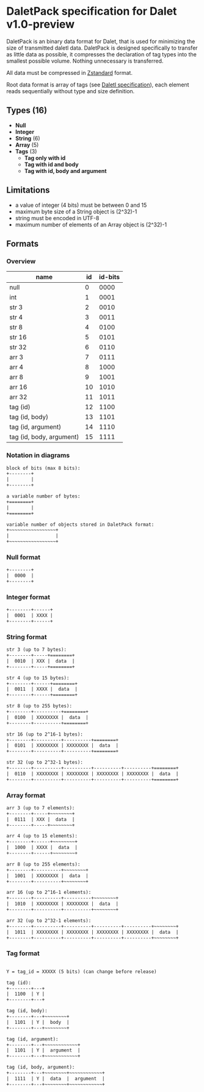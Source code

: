 # DaletPack specification for Dalet v1.0-preview

DaletPack is an binary data format for Dalet, that is used for minimizing the size of transmitted daletl data. DaletPack is designed specifically to transfer as little data as possible, it compresses the declaration of tag types into the smallest possible volume. Nothing unnecessary is transferred.

All data must be compressed in [Zstandard](https://datatracker.ietf.org/doc/html/rfc8878) format.

Root data format is array of tags (see [Daletl specification](./daletl.md)), each element reads sequentially without type and size definition.

## Types (16)

- **Null**
- **Integer**
- **String** (6)
- **Array** (5)
- **Tags** (3)
  - **Tag only with id**
  - **Tag with id and body**
  - **Tag with id, body and argument**

## Limitations

- a value of integer (4 bits) must be between 0 and 15
- maximum byte size of a String object is (2^32)-1
- string must be encoded in UTF-8
- maximum number of elements of an Array object is (2^32)-1

## Formats

### Overview

| name                     | id  | id-bits |
| ------------------------ | --- | ------- |
| null                     | 0   | 0000    |
| int                      | 1   | 0001    |
| str 3                    | 2   | 0010    |
| str 4                    | 3   | 0011    |
| str 8                    | 4   | 0100    |
| str 16                   | 5   | 0101    |
| str 32                   | 6   | 0110    |
| arr 3                    | 7   | 0111    |
| arr 4                    | 8   | 1000    |
| arr 8                    | 9   | 1001    |
| arr 16                   | 10  | 1010    |
| arr 32                   | 11  | 1011    |
| tag (id)                 | 12  | 1100    |
| tag (id, body)           | 13  | 1101    |
| tag (id, argument)       | 14  | 1110    |
| tag (id, body, argument) | 15  | 1111    |

### Notation in diagrams

```txt
block of bits (max 8 bits):
+--------+
|        |
+--------+

a variable number of bytes:
+========+
|        |
+========+

variable number of objects stored in DaletPack format:
+~~~~~~~~~~~~~~~~~+
|                 |
+~~~~~~~~~~~~~~~~~+
```

### Null format

```txt
+--------+
|  0000  |
+--------+
```

### Integer format

```txt
+--------+------+
|  0001  | XXXX |
+--------+------+
```

### String format

```txt
str 3 (up to 7 bytes):
+--------+-----+========+
|  0010  | XXX |  data  |
+--------+-----+========+

str 4 (up to 15 bytes):
+--------+------+========+
|  0011  | XXXX |  data  |
+--------+------+========+

str 8 (up to 255 bytes):
+--------+----------+========+
|  0100  | XXXXXXXX |  data  |
+--------+----------+========+

str 16 (up to 2^16-1 bytes):
+--------+----------+----------+========+
|  0101  | XXXXXXXX | XXXXXXXX |  data  |
+--------+----------+----------+========+

str 32 (up to 2^32-1 bytes):
+--------+----------+----------+----------+----------+========+
|  0110  | XXXXXXXX | XXXXXXXX | XXXXXXXX | XXXXXXXX |  data  |
+--------+----------+----------+----------+----------+========+
```

### Array format

```txt
arr 3 (up to 7 elements):
+--------+-----+~~~~~~~~+
|  0111  | XXX |  data  |
+--------+-----+~~~~~~~~+

arr 4 (up to 15 elements):
+--------+------+~~~~~~~~+
|  1000  | XXXX |  data  |
+--------+------+~~~~~~~~+

arr 8 (up to 255 elements):
+--------+----------+~~~~~~~~+
|  1001  | XXXXXXXX |  data  |
+--------+----------+~~~~~~~~+

arr 16 (up to 2^16-1 elements):
+--------+----------+----------+~~~~~~~~+
|  1010  | XXXXXXXX | XXXXXXXX |  data  |
+--------+----------+----------+~~~~~~~~+

arr 32 (up to 2^32-1 elements):
+--------+----------+----------+----------+----------+~~~~~~~~+
|  1011  | XXXXXXXX | XXXXXXXX | XXXXXXXX | XXXXXXXX |  data  |
+--------+----------+----------+----------+----------+~~~~~~~~+
```

### Tag format

```txt

Y = tag_id = XXXXX (5 bits) (can change before release)

tag (id):
+--------+---+
|  1100  | Y |
+--------+---+

tag (id, body):
+--------+---+~~~~~~~~+
|  1101  | Y |  body  |
+--------+---+~~~~~~~~+

tag (id, argument):
+--------+---+~~~~~~~~~~~~+
|  1101  | Y |  argument  |
+--------+---+~~~~~~~~~~~~+

tag (id, body, argument):
+--------+---+~~~~~~~~+~~~~~~~~~~~~+
|  1111  | Y |  data  |  argument  |
+--------+---+~~~~~~~~+~~~~~~~~~~~~+
```
